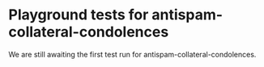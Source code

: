 # Playground tests for antispam-collateral-condolences
We are still awaiting the first test run for antispam-collateral-condolences.
